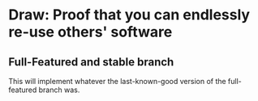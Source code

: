 # Draw: Proof that you can endlessly re-use others' software
## Full-Featured and stable branch

This will implement whatever the last-known-good version of the full-featured branch was.
